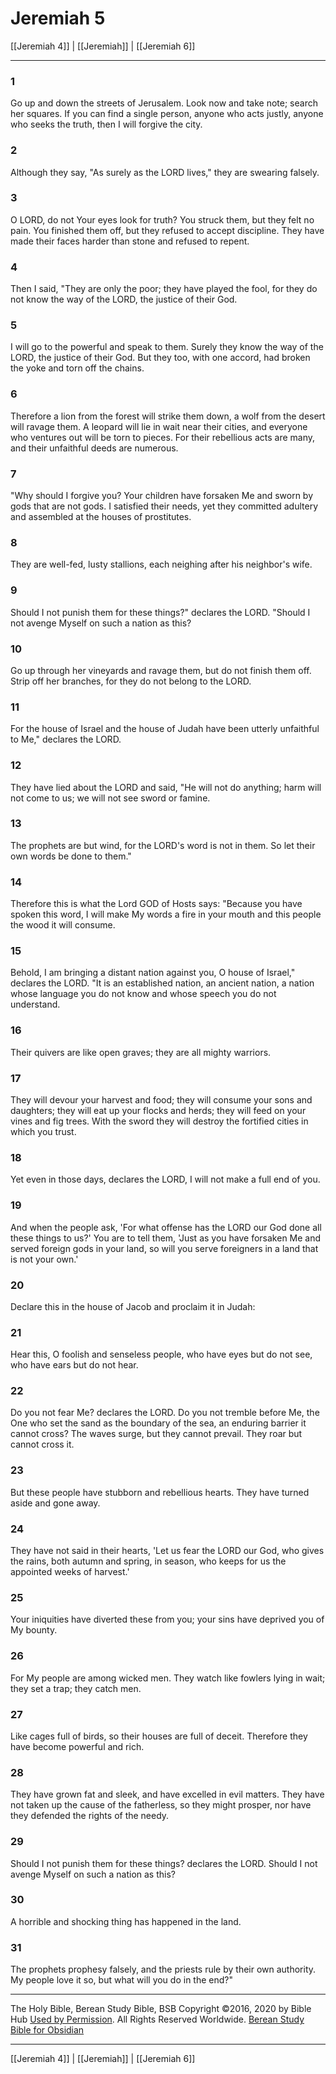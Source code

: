 # Jeremiah 5

[[Jeremiah 4]] | [[Jeremiah]] | [[Jeremiah 6]]

---

### 1
Go up and down the streets of Jerusalem. Look now and take note; search her squares. If you can find a single person, anyone who acts justly, anyone who seeks the truth, then I will forgive the city.

### 2
Although they say, "As surely as the LORD lives," they are swearing falsely.

### 3
O LORD, do not Your eyes look for truth? You struck them, but they felt no pain. You finished them off, but they refused to accept discipline. They have made their faces harder than stone and refused to repent.

### 4
Then I said, "They are only the poor; they have played the fool, for they do not know the way of the LORD, the justice of their God.

### 5
I will go to the powerful and speak to them. Surely they know the way of the LORD, the justice of their God. But they too, with one accord, had broken the yoke and torn off the chains.

### 6
Therefore a lion from the forest will strike them down, a wolf from the desert will ravage them. A leopard will lie in wait near their cities, and everyone who ventures out will be torn to pieces. For their rebellious acts are many, and their unfaithful deeds are numerous.

### 7
"Why should I forgive you? Your children have forsaken Me and sworn by gods that are not gods. I satisfied their needs, yet they committed adultery and assembled at the houses of prostitutes.

### 8
They are well-fed, lusty stallions, each neighing after his neighbor's wife.

### 9
Should I not punish them for these things?" declares the LORD. "Should I not avenge Myself on such a nation as this?

### 10
Go up through her vineyards and ravage them, but do not finish them off. Strip off her branches, for they do not belong to the LORD.

### 11
For the house of Israel and the house of Judah have been utterly unfaithful to Me," declares the LORD.

### 12
They have lied about the LORD and said, "He will not do anything; harm will not come to us; we will not see sword or famine.

### 13
The prophets are but wind, for the LORD's word is not in them. So let their own words be done to them."

### 14
Therefore this is what the Lord GOD of Hosts says: "Because you have spoken this word, I will make My words a fire in your mouth and this people the wood it will consume.

### 15
Behold, I am bringing a distant nation against you, O house of Israel," declares the LORD. "It is an established nation, an ancient nation, a nation whose language you do not know and whose speech you do not understand.

### 16
Their quivers are like open graves; they are all mighty warriors.

### 17
They will devour your harvest and food; they will consume your sons and daughters; they will eat up your flocks and herds; they will feed on your vines and fig trees. With the sword they will destroy the fortified cities in which you trust.

### 18
Yet even in those days, declares the LORD, I will not make a full end of you.

### 19
And when the people ask, 'For what offense has the LORD our God done all these things to us?' You are to tell them, 'Just as you have forsaken Me and served foreign gods in your land, so will you serve foreigners in a land that is not your own.'

### 20
Declare this in the house of Jacob and proclaim it in Judah:

### 21
Hear this, O foolish and senseless people, who have eyes but do not see, who have ears but do not hear.

### 22
Do you not fear Me? declares the LORD. Do you not tremble before Me, the One who set the sand as the boundary of the sea, an enduring barrier it cannot cross? The waves surge, but they cannot prevail. They roar but cannot cross it.

### 23
But these people have stubborn and rebellious hearts. They have turned aside and gone away.

### 24
They have not said in their hearts, 'Let us fear the LORD our God, who gives the rains, both autumn and spring, in season, who keeps for us the appointed weeks of harvest.'

### 25
Your iniquities have diverted these from you; your sins have deprived you of My bounty.

### 26
For My people are among wicked men. They watch like fowlers lying in wait; they set a trap; they catch men.

### 27
Like cages full of birds, so their houses are full of deceit. Therefore they have become powerful and rich.

### 28
They have grown fat and sleek, and have excelled in evil matters. They have not taken up the cause of the fatherless, so they might prosper, nor have they defended the rights of the needy.

### 29
Should I not punish them for these things? declares the LORD. Should I not avenge Myself on such a nation as this?

### 30
A horrible and shocking thing has happened in the land.

### 31
The prophets prophesy falsely, and the priests rule by their own authority. My people love it so, but what will you do in the end?"

---

The Holy Bible, Berean Study Bible, BSB
Copyright ©2016, 2020 by Bible Hub
[Used by Permission](https://berean.bible/terms.htm). All Rights Reserved Worldwide.
[Berean Study Bible for Obsidian](https://github.com/gapmiss/berean-study-bible-for-obsidian)

---

[[Jeremiah 4]] | [[Jeremiah]] | [[Jeremiah 6]]

